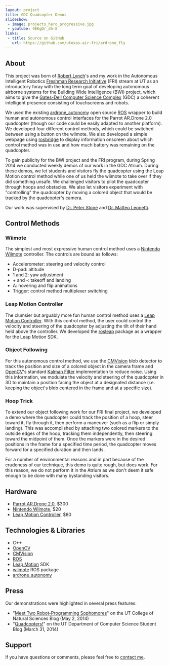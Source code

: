 ```yaml
---
layout: project
title: GDC Quadcopter Demos
slideshow:
 - image: projects_hero_progressive.jpg
 - youtube: 9EKgDr_dh-8
links:
 - title: Source on GitHub
   url: https://github.com/utexas-air-fri/ardrone_fly
---
```


## About

This project was born of [Robert Lynch](http://www.rmlynch.net/)'s and my work in the Autonomous Intelligent Robotics [Freshman Research Initiative](http://cns.utexas.edu/fri) (FRI) stream at UT as an introductory foray with the long term goal of developing autonomous airborne systems for the Building Wide Intelligence (BWI) project, which aims to give the [Gates-Dell Computer Science Complex](http://www.cs.utexas.edu/about-us/new-building) (GDC) a coherent intelligent presence consisting of touchscreens and robots.

We used the existing [ardrone_autonomy](https://github.com/AutonomyLab/ardrone_autonomy) open source [ROS](http://www.ros.org/) wrapper to build human and autonomous control interfaces for the Parrot AR.Drone 2.0 quadcopter (though our code could be easily adapted to another platform). We developed four different control methods, which could be switched between using a button on the wiimote. We also developed a simple webpage using [rosbridge](https://github.com/RobotWebTools/rosbridge_suite) to display information onscreen about which control method was in use and how much battery was remaining on the quadcopter.

To gain publicity for the BWI project and the FRI program, during Spring 2014 we conducted weekly demos of our work in the GDC Atrium. During these demos, we let students and visitors fly the quadcopter using the Leap Motion control method while one of us held the wiimote to take over if they did something unsafe. We challenged visitors to pilot the quadcopter through hoops and obstacles. We also let visitors experiment with "controlling" the quadcopter by moving a colored object that would be tracked by the quadcopter's camera.

Our work was supervised by [Dr. Peter Stone](http://www.cs.utexas.edu/~pstone/) and [Dr. Matteo Leonetti](http://www.cs.utexas.edu/~matteo/).

## Control Methods

### Wiimote

The simplest and most expressive human control method uses a [Nintendo Wiimote](http://www.amazon.com/dp/B000IMWK2G) controller. The controls are bound as follows:

* Accelerometer: steering and velocity control
* D-pad: altitude
* 1 and 2: yaw adjustment
* \+ and -: takeoff and landing
* A: hovering and flip animations
* Trigger: control method multiplexer switching

### Leap Motion Controller

The clumsier but arguably more fun human control method uses a [Leap Motion Controller](http://www.leapmotion.com/). With this control method, the user could control the velocity and steering of the quadcopter by adjusting the tilt of their hand held above the controller. We developed the [rosleap](https://github.com/utexas-air-fri/rosleap) package as a wrapper for the Leap Motion SDK.

### Object Following

For this autonomous control method, we use the [CMVision](http://wiki.ros.org/cmvision) blob detector to track the position and size of a colored object in the camera frame and [OpenCV](http://opencv.org/)'s standard [Kalman Filter](http://en.wikipedia.org/wiki/Kalman_filter) implementation to reduce noise. Using this information, we modulate the velocity and steering of the quadcopter in 3D to maintain a position facing the object at a designated distance (i.e. keeping the object's blob centered in the frame and at a specific size).

### Hoop Trick

To extend our object following work for our FRI final project, we developed a demo where the quadcopter could track the position of a hoop, steer toward it, fly through it, then perform a maneuver (such as a flip or simply landing). This was accomplished by attaching two colored markers to the outside edges of the hoop, tracking them independently, then steering toward the midpoint of them. Once the markers were in the desired positions in the frame for a specified time period, the quadcopter moves forward for a specified duration and then lands.

For a number of environmental reasons and in part because of the crudeness of our technique, this demo is quite rough, but does work. For this reason, we do not perform it in the Atrium as we don't deem it safe enough to be done with many bystanding visitors.

## Hardware

* [Parrot AR.Drone 2.0](http://ardrone2.parrot.com/), $300
* [Nintendo Wiimote](http://www.amazon.com/dp/B000IMWK2G), $20
* [Leap Motion Controller](http://www.leapmotion.com/), $80

## Technologies & Libraries

* C++
* [OpenCV](http://opencv.org/)
* [CMVision](http://wiki.ros.org/cmvision)
* [ROS](http://www.ros.org/)
* [Leap Motion](http://www.leapmotion.com/) SDK
* [wiimote](http://wiki.ros.org/wiimote) ROS package
* [ardrone_autonomy](https://github.com/AutonomyLab/ardrone_autonomy)

## Press

Our demonstrations were highlighted in several press features:

* "[Meet Two Robot-Programming Sophomores](http://cns.utexas.edu/news/meet-two-robot-programming-sophomores)" on the UT College of Natural Sciences Blog (May 2, 2014)
* "[Quadcopters!](https://www.cs.utexas.edu/blog/quadcopters)" on the UT Department of Computer Science Student Blog (March 31, 2014)

## Support

If you have questions or comments, please feel free to [contact me](http://mattb.io/contact).
